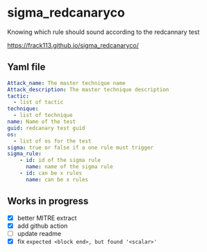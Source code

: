 # sigma_redcanaryco
Knowing which rule should sound according to the redcannary test

https://frack113.github.io/sigma_redcanaryco/


## Yaml file
```yaml
Attack_name: The master technique name
Attack_description: The master technique description
tactic:
  - list of tactic
technique:
  - list of technique
name: Name of the test
guid: redcanary test guid
os:
  - list of os for the test
sigma: true or false if a one rule must trigger
sigma_rule:
    - id: id of the sigma rule
      name: name of the sigma rule
    - id: can be x rules
      name: can be x rules
```

## Works in progress

- [X] better MITRE extract
- [X] add github action
- [ ] update readme
- [X] fix `expected <block end>, but found '<scalar>'`